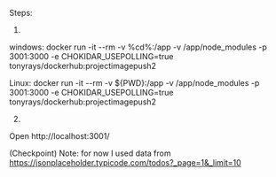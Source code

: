 Steps: 

1. 
windows: docker run -it --rm -v %cd%:/app -v /app/node_modules -p 3001:3000 -e CHOKIDAR_USEPOLLING=true tonyrays/dockerhub:projectimagepush2

Linux: docker run -it --rm -v ${PWD}:/app -v /app/node_modules -p 3001:3000 -e CHOKIDAR_USEPOLLING=true tonyrays/dockerhub:projectimagepush2

2.
Open http://localhost:3001/


(Checkpoint) Note: for now I used data from https://jsonplaceholder.typicode.com/todos?_page=1&_limit=10
